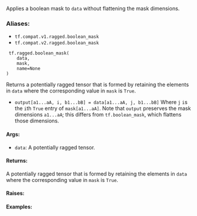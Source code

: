 Applies a boolean mask to `data` without flattening the mask dimensions.
### Aliases:
- `tf.compat.v1.ragged.boolean_mask`
- `tf.compat.v2.ragged.boolean_mask`

```
 tf.ragged.boolean_mask(
    data,
    mask,
    name=None
)
```
Returns a potentially ragged tensor that is formed by retaining the elements in `data` where the corresponding value in `mask` is `True`.
- `output[a1...aA, i, b1...bB] = data[a1...aA, j, b1...bB]`
Where `j` `i`s the `i`th `True` entry of `mask[a1...aA]`.
Note that `output` preserves the mask dimensions `a1...aA`; this differs from `tf.boolean_mask`, which flattens those dimensions.
#### Args:
- `data`: A potentially ragged tensor.
#### Returns:
A potentially ragged tensor that is formed by retaining the elements in `data` where the corresponding value in `mask` is `True`.
#### Raises:
#### Examples:
